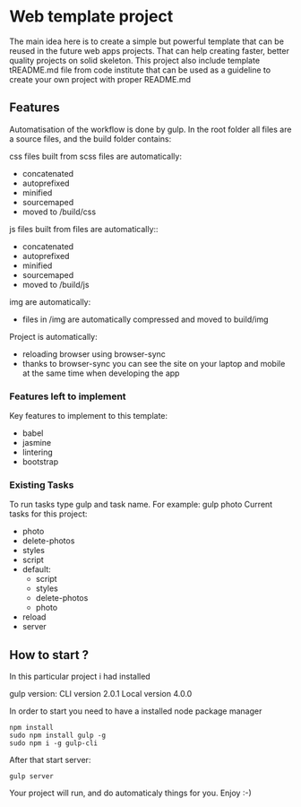 # Web template project

The main idea here is to create a simple but powerful template that can
be reused in the future web apps projects. That can help creating faster,
better quality projects on solid skeleton. This project also include
template tREADME.md file from code institute that can be used as a
guideline to create your own project with proper README.md

## Features

Automatisation of the workflow is done by gulp.
In the root folder all files are a source files, and the build folder contains:

css files built from scss files are automatically:
 - concatenated
 - autoprefixed
 - minified
 - sourcemaped
 - moved to /build/css

js files built from files are automatically::
 - concatenated
 - autoprefixed
 - minified
 - sourcemaped
 - moved to /build/js

img are automatically:
 - files in /img are automatically compressed and moved to build/img

Project is automatically:
 - reloading browser using browser-sync
 - thanks to browser-sync you can see the site on your laptop and mobile at the
 same time when developing the app


### Features left to implement

Key features to implement to this template:

 - babel
 - jasmine
 - lintering
 - bootstrap

### Existing Tasks 

To run tasks type gulp and task name. For example: gulp photo
Current tasks for this project: 

 - photo  
 - delete-photos
 - styles
 - script
 - default:
     - script
     - styles
     - delete-photos
     - photo
 - reload
 - server

##  How to start ?

In this particular project i had installed

gulp version:
CLI version 2.0.1
Local version 4.0.0

In order to start you need to have a installed node package manager

```
npm install 
sudo npm install gulp -g
sudo npm i -g gulp-cli
```

After that start server: 

```
gulp server
```
Your project will run, and do automaticaly things for you. 
Enjoy :-)